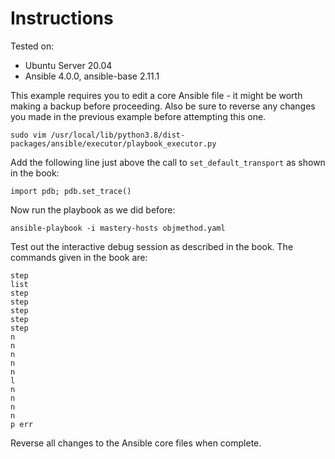 # Instructions

Tested on:
- Ubuntu Server 20.04
- Ansible 4.0.0, ansible-base 2.11.1

This example requires you to edit a core Ansible file - it might be worth making a backup before proceeding. Also be sure to reverse any changes you made in the previous example before attempting this one.

    sudo vim /usr/local/lib/python3.8/dist-packages/ansible/executor/playbook_executor.py

Add the following line just above the call to `set_default_transport` as shown in the book:

    import pdb; pdb.set_trace()

Now run the playbook as we did before:

    ansible-playbook -i mastery-hosts objmethod.yaml

Test out the interactive debug session as described in the book. The commands given in the book are:

    step
    list
    step
    step
    step
    step
    step
    n
    n
    n
    n
    n
    l
    n
    n
    n
    n
    p err

Reverse all changes to the Ansible core files when complete.
